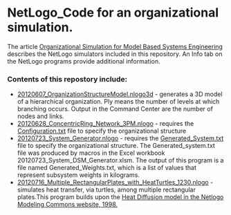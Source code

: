 # NetLogo_Code for an organizational simulation.
The article [Organizational Simulation for Model Based Systems Engineering](https://www.sciencedirect.com/science/article/pii/S1877050913000355) describes the NetLogo simulators included in this repository. An Info tab on the NetLogo programs provide additional information.

### Contents of this repostory include:

- [20120607_OrganizationStructureModel.nlogo3d](https://github.com/daoneil/NetLogo_Code/blob/master/20120607_OrganizationStructureModel.nlogo3d) - generates a 3D model of a hierarchical organization. Ply means the number of levels at which branching occurs. Output in the Command Center are the number of nodes and links. 
- [20120628_ConcentricRing_Network_3PM.nlogo](https://github.com/daoneil/NetLogo_Code/blob/master/20120628_ConcentricRing_Network_3PM.nlogo) - requires the [Configuration.txt](https://github.com/daoneil/NetLogo_Code/blob/master/Configuration.txt) file to specify the organizational structure
- [20120723_System_Generator.nlogo](https://github.com/daoneil/NetLogo_Code/blob/master/20120723_System_Generator.nlogo) - requires the [Generated_System.txt](https://github.com/daoneil/NetLogo_Code/blob/master/Generated_System.txt) file to specify the organizational structure. The Generated_system.txt file was produced by macros in the Excel workbook 20120723_System_DSM_Generator.xlsm. The output of this program is a file named Generated_Weights.txt, which is a list of values that represent subsystem weights in kilograms.
- [20120716_Multiple_RectangularPlates_with_HeatTurtles_1230.nlogo](https://github.com/daoneil/NetLogo_Code/blob/master/20120716_Multiple_RectangularPlates_with_HeatTurtles_1230.nlogo) - simulates heat transfer, via turtles, among multiple rectangular plates.This program builds upon the [Heat Diffusion model in the Netlogo Modeling Commons website, 1998.](http://ccl.northwestern.edu/netlogo/models/HeatDiffusion)
